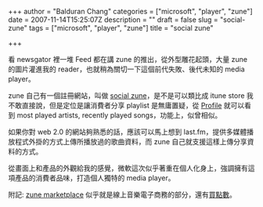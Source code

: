 +++
author = "Balduran Chang"
categories = ["microsoft", "player", "zune"]
date = 2007-11-14T15:25:07Z
description = ""
draft = false
slug = "social-zune"
tags = ["microsoft", "player", "zune"]
title = "social zune"

+++


看 newsgator 裡一堆 Feed 都在講 zune 的推出，從外型雕花起頭，大量 zune 的圖片灌進我的 reader，也就稍為關切一下這個前代失敗、後代未知的 media player。

zune 自己有一個註冊網站，叫做 [social zune](http://social.zune.net/)，是不是可以類比成 itune store 我不敢直接說，但是定位是讓消費者分享 playlist 是無庸置疑，從 [Profile](http://social.zune.net/member/changcc) 就可以看到 most played artists, recently played songs，功能上，似曾相似。

如果你對 web 2.0 的網站夠熟悉的話，應該可以馬上想到 last.fm，提供多媒體播放程式外掛的方式上傳所播放過的歌曲資料，而 zune 自己就支援這樣上傳分享資料的方式。

從畫面上和產品的外觀給我的感覺，微軟這次似乎著重在個人化身上，強調擁有這項產品的消費者品味，打造個人獨特的 media player。

附記: [zune marketplace](http://www.zune.net/en-us/support/usersguide/zunemarketplace/marketplacefaq.htm) 似乎就是線上音樂電子商務的部分，還有[買點數](http://www.zune.net/en-us/support/usersguide/social/buypoints.htm)。


